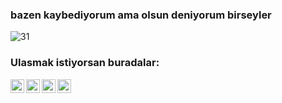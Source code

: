 ### bazen kaybediyorum ama olsun deniyorum birseyler

![31](https://pbs.twimg.com/profile_banners/1077801215222792192/1617578811/600x200)

### Ulasmak istiyorsan buradalar:

[<img align="left" alt="ciddi | Twitch" width="22px" src="https://cdn.jsdelivr.net/npm/simple-icons@v3/icons/twitch.svg" />][website]
[<img align="left" alt="ciddi | Spotify" width="22px" src="https://cdn.jsdelivr.net/npm/simple-icons@v3/icons/spotify.svg" />][youtube]
[<img align="left" alt="ciddi | Twitter" width="22px" src="https://cdn.jsdelivr.net/npm/simple-icons@v3/icons/twitter.svg" />][twitter]
[<img align="left" alt="ciddi | Discord" width="22px" src="https://cdn.jsdelivr.net/npm/simple-icons@v3/icons/discord.svg" />][instagram]

[twitter]: https://twitter.com/taneciddi
[youtube]: https://sptfy.com/tanec
[instagram]: https://discord.com/users/272071349340602370
[website]: https://www.twitch.tv/taneciddi
